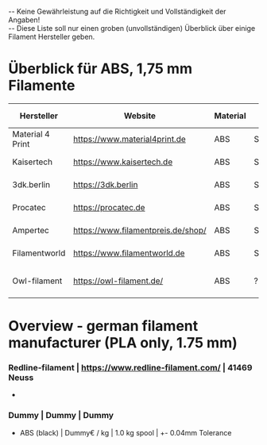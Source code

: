 -- Keine Gewährleistung auf die Richtigkeit und Vollständigkeit der Angaben!    
-- Diese Liste soll nur einen groben (unvollständigen) Überblick über einige Filament Hersteller geben.

# Überblick für ABS, 1,75 mm Filamente

Hersteller|Website|Material|Farbe|Toleranz [mm]|Preis [€/kg]|Spulengröße [kg]|Firmensitz|Besonderheiten
---|---|---|---|---|---|---|---|---
Material 4 Print|https://www.material4print.de|ABS|Schwarz|+- 0,02|29,27|0,75|73066 Uhingen|
Kaisertech|https://www.kaisertech.de|ABS|Schwarz|+- 0,05|15,49|1,0|13507 Berlin  |
3dk.berlin|https://3dk.berlin|ABS|Schwarz|??|49,88|1,0|12099 Berlin |
Procatec|https://procatec.de|ABS|Schwarz|+- 0,05|21,65|1,0|58708 Menden|Refill - Rollen
Ampertec|https://www.filamentpreis.de/shop/|ABS|Schwarz|+- 0,04|40,31|1,0|82140 Olching |
Filamentworld|https://www.filamentworld.de|ABS|Schwarz|+- 0,05|24,90|1,0|89231 Neu-Ulm |
Owl-filament|https://owl-filament.de/|ABS|?|??|17,90|1,0|33442 Herzebrock Clarholz|


# Overview - german filament manufacturer (PLA only, 1.75 mm)
### Redline-filament | https://www.redline-filament.com/ | 41469 Neuss
* 



### Dummy | Dummy | Dummy  
* ABS (black) | Dummy€ / kg | 1.0 kg spool | +- 0.04mm Tolerance  
